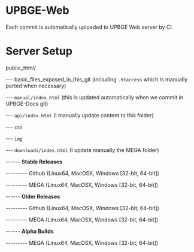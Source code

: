 # UPBGE-Web

Each commit is automatically uploaded to UPBGE Web server by CI.

# Server Setup

public_html/

--- basic_files_exposed_in_this_git (including `.htaccess` which is manually ported when necessary)

--- `manual/index.html` (this is updated automatically when we commit in UPBGE-Docs git)

--- `api/index.html` (I manually update content to this folder)

--- `css`

--- `img`

--- `downloads/index.html` (I update manually the MEGA folder)

------ **Stable Releases**

--------- Github (Linux64, MacOSX, Windows [32-bit, 64-bit])

--------- MEGA (Linux64, MacOSX, Windows [32-bit, 64-bit])

------ **Older Releases**

--------- Github (Linux64, MacOSX, Windows [32-bit, 64-bit])

--------- MEGA (Linux64, MacOSX, Windows [32-bit, 64-bit])

------ **Alpha Builds**

--------- MEGA (Linux64, MacOSX, Windows [32-bit, 64-bit])
